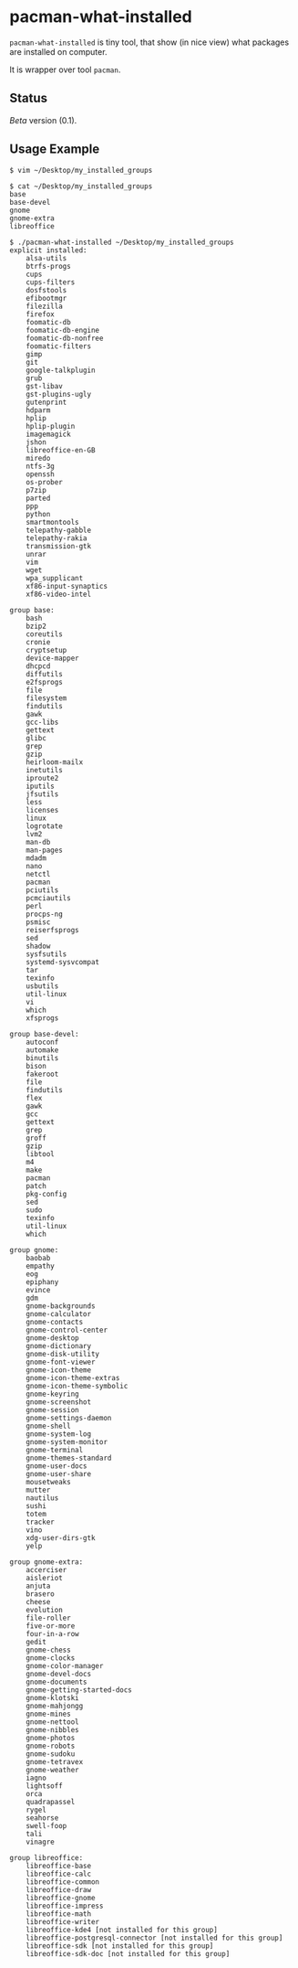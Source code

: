 pacman-what-installed
=====================

``pacman-what-installed`` is tiny tool, that show (in nice view)
what packages are installed on computer.

It is wrapper over tool ``pacman``.

Status
------

*Beta* version (0.1).

Usage Example
-------------

    $ vim ~/Desktop/my_installed_groups
    
    $ cat ~/Desktop/my_installed_groups
    base
    base-devel
    gnome
    gnome-extra
    libreoffice
    
    $ ./pacman-what-installed ~/Desktop/my_installed_groups
    explicit installed:
        alsa-utils
        btrfs-progs
        cups
        cups-filters
        dosfstools
        efibootmgr
        filezilla
        firefox
        foomatic-db
        foomatic-db-engine
        foomatic-db-nonfree
        foomatic-filters
        gimp
        git
        google-talkplugin
        grub
        gst-libav
        gst-plugins-ugly
        gutenprint
        hdparm
        hplip
        hplip-plugin
        imagemagick
        jshon
        libreoffice-en-GB
        miredo
        ntfs-3g
        openssh
        os-prober
        p7zip
        parted
        ppp
        python
        smartmontools
        telepathy-gabble
        telepathy-rakia
        transmission-gtk
        unrar
        vim
        wget
        wpa_supplicant
        xf86-input-synaptics
        xf86-video-intel
    
    group base:
        bash
        bzip2
        coreutils
        cronie
        cryptsetup
        device-mapper
        dhcpcd
        diffutils
        e2fsprogs
        file
        filesystem
        findutils
        gawk
        gcc-libs
        gettext
        glibc
        grep
        gzip
        heirloom-mailx
        inetutils
        iproute2
        iputils
        jfsutils
        less
        licenses
        linux
        logrotate
        lvm2
        man-db
        man-pages
        mdadm
        nano
        netctl
        pacman
        pciutils
        pcmciautils
        perl
        procps-ng
        psmisc
        reiserfsprogs
        sed
        shadow
        sysfsutils
        systemd-sysvcompat
        tar
        texinfo
        usbutils
        util-linux
        vi
        which
        xfsprogs
    
    group base-devel:
        autoconf
        automake
        binutils
        bison
        fakeroot
        file
        findutils
        flex
        gawk
        gcc
        gettext
        grep
        groff
        gzip
        libtool
        m4
        make
        pacman
        patch
        pkg-config
        sed
        sudo
        texinfo
        util-linux
        which
    
    group gnome:
        baobab
        empathy
        eog
        epiphany
        evince
        gdm
        gnome-backgrounds
        gnome-calculator
        gnome-contacts
        gnome-control-center
        gnome-desktop
        gnome-dictionary
        gnome-disk-utility
        gnome-font-viewer
        gnome-icon-theme
        gnome-icon-theme-extras
        gnome-icon-theme-symbolic
        gnome-keyring
        gnome-screenshot
        gnome-session
        gnome-settings-daemon
        gnome-shell
        gnome-system-log
        gnome-system-monitor
        gnome-terminal
        gnome-themes-standard
        gnome-user-docs
        gnome-user-share
        mousetweaks
        mutter
        nautilus
        sushi
        totem
        tracker
        vino
        xdg-user-dirs-gtk
        yelp
    
    group gnome-extra:
        accerciser
        aisleriot
        anjuta
        brasero
        cheese
        evolution
        file-roller
        five-or-more
        four-in-a-row
        gedit
        gnome-chess
        gnome-clocks
        gnome-color-manager
        gnome-devel-docs
        gnome-documents
        gnome-getting-started-docs
        gnome-klotski
        gnome-mahjongg
        gnome-mines
        gnome-nettool
        gnome-nibbles
        gnome-photos
        gnome-robots
        gnome-sudoku
        gnome-tetravex
        gnome-weather
        iagno
        lightsoff
        orca
        quadrapassel
        rygel
        seahorse
        swell-foop
        tali
        vinagre
    
    group libreoffice:
        libreoffice-base
        libreoffice-calc
        libreoffice-common
        libreoffice-draw
        libreoffice-gnome
        libreoffice-impress
        libreoffice-math
        libreoffice-writer
        libreoffice-kde4 [not installed for this group]
        libreoffice-postgresql-connector [not installed for this group]
        libreoffice-sdk [not installed for this group]
        libreoffice-sdk-doc [not installed for this group]
